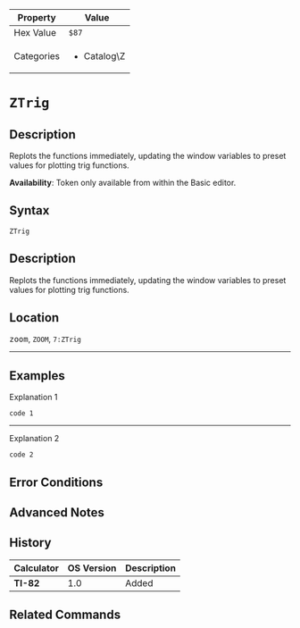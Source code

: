 | Property      | Value |
|---------------|-------|
| Hex Value     | `$87`|
| Categories    | <ul><li>Catalog\Z</li></ul> |

# `ZTrig`

## Description
Replots the functions immediately, updating the window variables to preset values for plotting trig functions.


<b>Availability</b>: Token only available from within the Basic editor.

## Syntax
`ZTrig`

## Description
Replots the functions immediately, updating the window variables to preset values for plotting trig functions.

## Location
<kbd>zoom</kbd>, `ZOOM`, `7:ZTrig`
<hr>

## Examples

Explanation 1
```ti-basic
code 1
```
---
Explanation 2
```ti-basic
code 2
```

## Error Conditions


## Advanced Notes


## History
| Calculator | OS Version | Description |
|------------|------------|-------------|
| <b>TI-82</b> | 1.0 | Added

## Related Commands

    